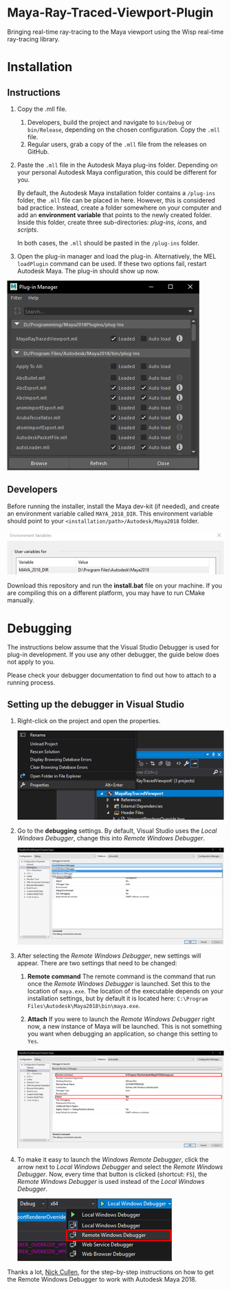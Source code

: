 # Maya-Ray-Traced-Viewport-Plugin
Bringing real-time ray-tracing to the Maya viewport using the Wisp real-time ray-tracing library.

# Installation

## Instructions

1. Copy the .mll file.

   1. Developers, build the project and navigate to ```bin/Debug``` or ```bin/Release```, depending on the chosen configuration. Copy the `.mll` file.
   2. Regular users, grab a copy of the `.mll` file from the releases on GitHub.

2. Paste the `.mll` file in the Autodesk Maya plug-ins folder. Depending on your personal Autodesk Maya configuration, this could be different for you.

   By default, the Autodesk Maya installation folder contains a `/plug-ins` folder, the `.mll` file can be placed in here. However, this is considered bad practice. Instead, create a folder somewhere on your computer and add an **environment variable** that points to the newly created folder. Inside this folder, create three sub-directories: *plug-ins*, *icons*, and *scripts*.

   In both cases, the `.mll` should be pasted in the `/plug-ins` folder.

3. Open the plug-in manager and load the plug-in. Alternatively, the MEL `loadPlugin` command can be used. If these two options fail, restart Autodesk Maya. The plug-in should show up now.

![Plug-in loaded and read to use](./readme_media/maya_plugin_loaded.png)

## Developers

Before running the installer, install the Maya dev-kit (if needed), and create an environment variable called `MAYA_2018_DIR`. This environment variable should point to your `<installation/path>/Autodesk/Maya2018` folder.

![MAYA_2018_DIR environment variable](./readme_media/environment_variable.png)

Download this repository and run the **install.bat** file on your machine. If you are compiling this on a different platform, you may have to run CMake manually.

# Debugging

The instructions below assume that the Visual Studio Debugger is used for plug-in development. If you use any other debugger, the guide below does not apply to you.

Please check your debugger documentation to find out how to attach to a running process.

## Setting up the debugger in Visual Studio

1. Right-click on the project and open the properties.

   ![Project properties](readme_media/project_properties.png)

2. Go to the **debugging** settings. By default, Visual Studio uses the *Local Windows Debugger*, change this into *Remote Windows Debugger*.

   ![Selecting the remote debugger](readme_media/selecting_remote_debugger.png)

3. After selecting the *Remote Windows Debugger*, new settings will appear. There are two settings that need to be changed:

   1. **Remote command**
      The remote command is the command that run once the *Remote Windows Debugger* is launched.
      Set this to the location of `maya.exe`. The location of the executable depends on your installation settings, but by default it is located here: `C:\Program Files\Autodesk\Maya2018\bin\maya.exe`.

   2. **Attach**
      If you were to launch the *Remote Windows Debugger* right now, a new instance of Maya will be launched. This is not something you want when debugging an application, so change this setting to `Yes`.

   ![Correct Remote Windows Debugger settings](readme_media/debugger_settings_to_attach.png)

4. To make it easy to launch the *Windows Remote Debugger*, click the arrow next to *Local Windows Debugger* and select the *Remote Windows Debugger*. Now, every time that button is clicked (shortcut: `F5`), the *Remote Windows Debugger* is used instead of the *Local Windows Debugger*.

   ![Launching the Remote Windows Debugger](readme_media/select_correct_way_to_run.png)

Thanks a lot, [Nick Cullen](https://nickcullen.net/blog/misc-tutorials/how-to-debug-a-maya-2016-c-plugin-using-visual-studio-2015/), for the step-by-step instructions on how to get the Remote Windows Debugger to work with Autodesk Maya 2018.
